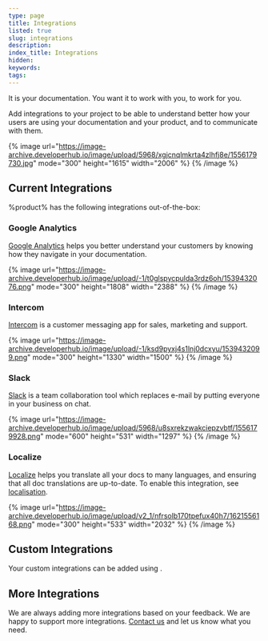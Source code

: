 ```yaml
---
type: page
title: Integrations
listed: true
slug: integrations
description: 
index_title: Integrations
hidden: 
keywords: 
tags: 
---
```


It is your documentation. You want it to work with you, to work for you.

Add integrations to your project to be able to understand better how your users are using your documentation and your product, and to communicate with them.

{% image url="https://image-archive.developerhub.io/image/upload/5968/xgjcnqlmkrta4zlhfj8e/1556179730.jpg" mode="300" height="1615" width="2006" %}
{% /image %}

## Current Integrations

%product% has the following integrations out-of-the-box:

### Google Analytics

[Google Analytics](/support-center/google-analytics) helps you better understand your customers by knowing how they navigate in your documentation.

{% image url="https://image-archive.developerhub.io/image/upload/-1/t0glspycpulda3rdz6oh/1539432076.png" mode="300" height="1808" width="2388" %}
{% /image %}

### Intercom

[Intercom](/support-center/intercom) is a customer messaging app for sales, marketing and support.

{% image url="https://image-archive.developerhub.io/image/upload/-1/ksd9pyxj4s1lnj0dcxyu/1539432099.png" mode="300" height="1330" width="1500" %}
{% /image %}

### Slack

[Slack](/support-center/slack) is a team collaboration tool which replaces e-mail by putting everyone in your business on chat.

{% image url="https://image-archive.developerhub.io/image/upload/5968/u8sxrekzwakciepzvbtf/1556179928.png" mode="600" height="531" width="1297" %}
{% /image %}

### Localize

[Localize](https://localizejs.com/) helps you translate all your docs to many languages, and ensuring that all doc translations are up-to-date. To enable this integration, see [localisation](/support-center/localisation#localise-using-localize).

{% image url="https://image-archive.developerhub.io/image/upload/v2_1/nfrsolb170tpefux40h7/1621556168.png" mode="300" height="533" width="2032" %}
{% /image %}

## Custom Integrations

Your custom integrations can be added using [](/support-center/custom-javascript).

## More Integrations

We are always adding more integrations based on your feedback. We are happy to support more integrations. [Contact us](/support-center/contact-us) and let us know what you need.